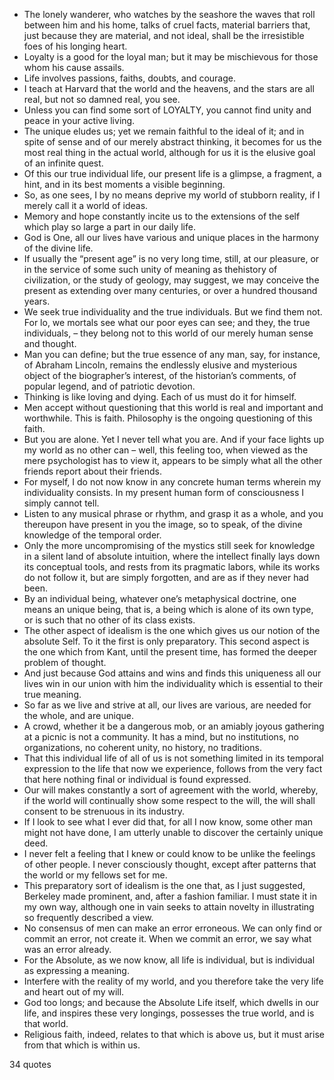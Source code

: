  - The lonely wanderer, who watches by the seashore the waves that roll between him and his home, talks of cruel facts, material barriers that, just because they are material, and not ideal, shall be the irresistible foes of his longing heart.
 - Loyalty is a good for the loyal man; but it may be mischievous for those whom his cause assails.
 - Life involves passions, faiths, doubts, and courage.
 - I teach at Harvard that the world and the heavens, and the stars are all real, but not so damned real, you see.
 - Unless you can find some sort of LOYALTY, you cannot find unity and peace in your active living.
 - The unique eludes us; yet we remain faithful to the ideal of it; and in spite of sense and of our merely abstract thinking, it becomes for us the most real thing in the actual world, although for us it is the elusive goal of an infinite quest.
 - Of this our true individual life, our present life is a glimpse, a fragment, a hint, and in its best moments a visible beginning.
 - So, as one sees, I by no means deprive my world of stubborn reality, if I merely call it a world of ideas.
 - Memory and hope constantly incite us to the extensions of the self which play so large a part in our daily life.
 - God is One, all our lives have various and unique places in the harmony of the divine life.
 - If usually the “present age” is no very long time, still, at our pleasure, or in the service of some such unity of meaning as thehistory of civilization, or the study of geology, may suggest, we may conceive the present as extending over many centuries, or over a hundred thousand years.
 - We seek true individuality and the true individuals. But we find them not. For lo, we mortals see what our poor eyes can see; and they, the true individuals, – they belong not to this world of our merely human sense and thought.
 - Man you can define; but the true essence of any man, say, for instance, of Abraham Lincoln, remains the endlessly elusive and mysterious object of the biographer’s interest, of the historian’s comments, of popular legend, and of patriotic devotion.
 - Thinking is like loving and dying. Each of us must do it for himself.
 - Men accept without questioning that this world is real and important and worthwhile. This is faith. Philosophy is the ongoing questioning of this faith.
 - But you are alone. Yet I never tell what you are. And if your face lights up my world as no other can – well, this feeling too, when viewed as the mere psychologist has to view it, appears to be simply what all the other friends report about their friends.
 - For myself, I do not now know in any concrete human terms wherein my individuality consists. In my present human form of consciousness I simply cannot tell.
 - Listen to any musical phrase or rhythm, and grasp it as a whole, and you thereupon have present in you the image, so to speak, of the divine knowledge of the temporal order.
 - Only the more uncompromising of the mystics still seek for knowledge in a silent land of absolute intuition, where the intellect finally lays down its conceptual tools, and rests from its pragmatic labors, while its works do not follow it, but are simply forgotten, and are as if they never had been.
 - By an individual being, whatever one’s metaphysical doctrine, one means an unique being, that is, a being which is alone of its own type, or is such that no other of its class exists.
 - The other aspect of idealism is the one which gives us our notion of the absolute Self. To it the first is only preparatory. This second aspect is the one which from Kant, until the present time, has formed the deeper problem of thought.
 - And just because God attains and wins and finds this uniqueness all our lives win in our union with him the individuality which is essential to their true meaning.
 - So far as we live and strive at all, our lives are various, are needed for the whole, and are unique.
 - A crowd, whether it be a dangerous mob, or an amiably joyous gathering at a picnic is not a community. It has a mind, but no institutions, no organizations, no coherent unity, no history, no traditions.
 - That this individual life of all of us is not something limited in its temporal expression to the life that now we experience, follows from the very fact that here nothing final or individual is found expressed.
 - Our will makes constantly a sort of agreement with the world, whereby, if the world will continually show some respect to the will, the will shall consent to be strenuous in its industry.
 - If I look to see what I ever did that, for all I now know, some other man might not have done, I am utterly unable to discover the certainly unique deed.
 - I never felt a feeling that I knew or could know to be unlike the feelings of other people. I never consciously thought, except after patterns that the world or my fellows set for me.
 - This preparatory sort of idealism is the one that, as I just suggested, Berkeley made prominent, and, after a fashion familiar. I must state it in my own way, although one in vain seeks to attain novelty in illustrating so frequently described a view.
 - No consensus of men can make an error erroneous. We can only find or commit an error, not create it. When we commit an error, we say what was an error already.
 - For the Absolute, as we now know, all life is individual, but is individual as expressing a meaning.
 - Interfere with the reality of my world, and you therefore take the very life and heart out of my will.
 - God too longs; and because the Absolute Life itself, which dwells in our life, and inspires these very longings, possesses the true world, and is that world.
 - Religious faith, indeed, relates to that which is above us, but it must arise from that which is within us.

34 quotes